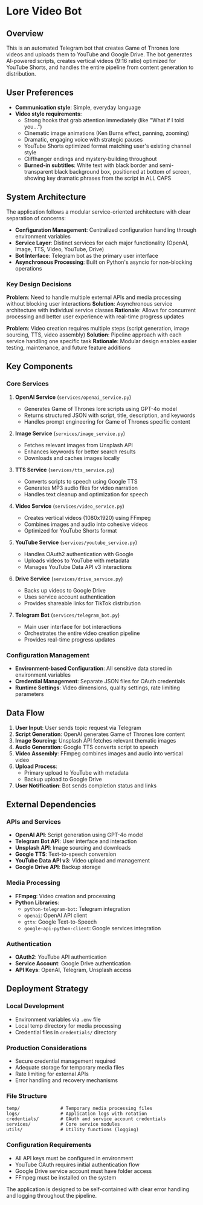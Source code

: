 # Lore Video Bot

## Overview

This is an automated Telegram bot that creates Game of Thrones lore videos and uploads them to YouTube and Google Drive. The bot generates AI-powered scripts, creates vertical videos (9:16 ratio) optimized for YouTube Shorts, and handles the entire pipeline from content generation to distribution.

## User Preferences

- **Communication style**: Simple, everyday language
- **Video style requirements**: 
  - Strong hooks that grab attention immediately (like "What if I told you...")
  - Cinematic image animations (Ken Burns effect, panning, zooming)
  - Dramatic, engaging voice with strategic pauses
  - YouTube Shorts optimized format matching user's existing channel style
  - Cliffhanger endings and mystery-building throughout
  - **Burned-in subtitles**: White text with black border and semi-transparent black background box, positioned at bottom of screen, showing key dramatic phrases from the script in ALL CAPS

## System Architecture

The application follows a modular service-oriented architecture with clear separation of concerns:

- **Configuration Management**: Centralized configuration handling through environment variables
- **Service Layer**: Distinct services for each major functionality (OpenAI, Image, TTS, Video, YouTube, Drive)
- **Bot Interface**: Telegram bot as the primary user interface
- **Asynchronous Processing**: Built on Python's asyncio for non-blocking operations

### Key Design Decisions

**Problem**: Need to handle multiple external APIs and media processing without blocking user interactions
**Solution**: Asynchronous service architecture with individual service classes
**Rationale**: Allows for concurrent processing and better user experience with real-time progress updates

**Problem**: Video creation requires multiple steps (script generation, image sourcing, TTS, video assembly)
**Solution**: Pipeline approach with each service handling one specific task
**Rationale**: Modular design enables easier testing, maintenance, and future feature additions

## Key Components

### Core Services

1. **OpenAI Service** (`services/openai_service.py`)
   - Generates Game of Thrones lore scripts using GPT-4o model
   - Returns structured JSON with script, title, description, and keywords
   - Handles prompt engineering for Game of Thrones specific content

2. **Image Service** (`services/image_service.py`)
   - Fetches relevant images from Unsplash API
   - Enhances keywords for better search results
   - Downloads and caches images locally

3. **TTS Service** (`services/tts_service.py`)
   - Converts scripts to speech using Google TTS
   - Generates MP3 audio files for video narration
   - Handles text cleanup and optimization for speech

4. **Video Service** (`services/video_service.py`)
   - Creates vertical videos (1080x1920) using FFmpeg
   - Combines images and audio into cohesive videos
   - Optimized for YouTube Shorts format

5. **YouTube Service** (`services/youtube_service.py`)
   - Handles OAuth2 authentication with Google
   - Uploads videos to YouTube with metadata
   - Manages YouTube Data API v3 interactions

6. **Drive Service** (`services/drive_service.py`)
   - Backs up videos to Google Drive
   - Uses service account authentication
   - Provides shareable links for TikTok distribution

7. **Telegram Bot** (`services/telegram_bot.py`)
   - Main user interface for bot interactions
   - Orchestrates the entire video creation pipeline
   - Provides real-time progress updates

### Configuration Management

- **Environment-based Configuration**: All sensitive data stored in environment variables
- **Credential Management**: Separate JSON files for OAuth credentials
- **Runtime Settings**: Video dimensions, quality settings, rate limiting parameters

## Data Flow

1. **User Input**: User sends topic request via Telegram
2. **Script Generation**: OpenAI generates Game of Thrones lore content
3. **Image Sourcing**: Unsplash API fetches relevant thematic images
4. **Audio Generation**: Google TTS converts script to speech
5. **Video Assembly**: FFmpeg combines images and audio into vertical video
6. **Upload Process**: 
   - Primary upload to YouTube with metadata
   - Backup upload to Google Drive
7. **User Notification**: Bot sends completion status and links

## External Dependencies

### APIs and Services
- **OpenAI API**: Script generation using GPT-4o model
- **Telegram Bot API**: User interface and interaction
- **Unsplash API**: Image sourcing and downloads
- **Google TTS**: Text-to-speech conversion
- **YouTube Data API v3**: Video upload and management
- **Google Drive API**: Backup storage

### Media Processing
- **FFmpeg**: Video creation and processing
- **Python Libraries**: 
  - `python-telegram-bot`: Telegram integration
  - `openai`: OpenAI API client
  - `gtts`: Google Text-to-Speech
  - `google-api-python-client`: Google services integration

### Authentication
- **OAuth2**: YouTube API authentication
- **Service Account**: Google Drive authentication
- **API Keys**: OpenAI, Telegram, Unsplash access

## Deployment Strategy

### Local Development
- Environment variables via `.env` file
- Local temp directory for media processing
- Credential files in `credentials/` directory

### Production Considerations
- Secure credential management required
- Adequate storage for temporary media files
- Rate limiting for external APIs
- Error handling and recovery mechanisms

### File Structure
```
temp/               # Temporary media processing files
logs/               # Application logs with rotation
credentials/        # OAuth and service account credentials
services/           # Core service modules
utils/              # Utility functions (logging)
```

### Configuration Requirements
- All API keys must be configured in environment
- YouTube OAuth requires initial authentication flow
- Google Drive service account must have folder access
- FFmpeg must be installed on the system

The application is designed to be self-contained with clear error handling and logging throughout the pipeline.